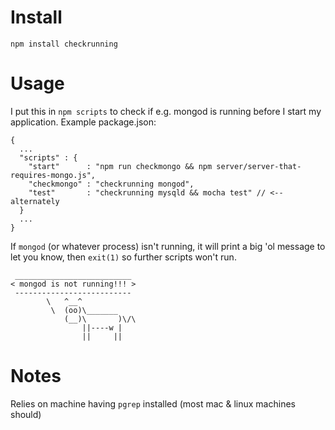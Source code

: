 # Install

`npm install checkrunning`

# Usage

I put this in `npm scripts` to check if e.g. mongod is running before I start my
application. Example package.json:
```
{
  ...
  "scripts" : {
    "start"      : "npm run checkmongo && npm server/server-that-requires-mongo.js",
    "checkmongo" : "checkrunning mongod",
    "test"       : "checkrunning mysqld && mocha test" // <-- alternately
  }
  ...
}
```

If `mongod` (or whatever process) isn't running, it will print a big 'ol message
to let you know, then `exit(1)` so further scripts won't run.

```
 __________________________
< mongod is not running!!! >
 --------------------------
        \   ^__^
         \  (oo)\_______
            (__)\       )\/\
                ||----w |
                ||     ||
```

# Notes
Relies on machine having `pgrep` installed (most mac & linux machines should)
